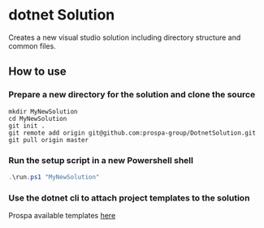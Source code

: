 # dotnet Solution

Creates a new visual studio solution including directory structure and common files.

## How to use

### Prepare a new directory for the solution and clone the source

```console
mkdir MyNewSolution
cd MyNewSolution
git init .
git remote add origin git@github.com:prospa-group/DotnetSolution.git
git pull origin master
```

### Run the setup script in a new Powershell shell

```powershell
.\run.ps1 "MyNewSolution"
```

### Use the dotnet cli to attach project templates to the solution

Prospa available templates [here](https://github.com/prospa-group/DotnetTemplates)